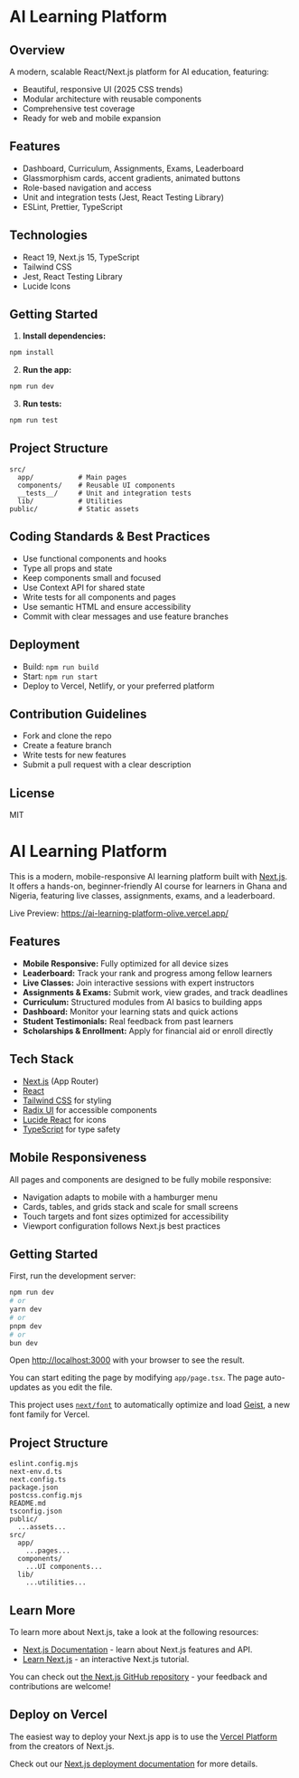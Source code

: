 # AI Learning Platform

## Overview

A modern, scalable React/Next.js platform for AI education, featuring:

- Beautiful, responsive UI (2025 CSS trends)
- Modular architecture with reusable components
- Comprehensive test coverage
- Ready for web and mobile expansion

## Features

- Dashboard, Curriculum, Assignments, Exams, Leaderboard
- Glassmorphism cards, accent gradients, animated buttons
- Role-based navigation and access
- Unit and integration tests (Jest, React Testing Library)
- ESLint, Prettier, TypeScript

## Technologies

- React 19, Next.js 15, TypeScript
- Tailwind CSS
- Jest, React Testing Library
- Lucide Icons

## Getting Started

1. **Install dependencies:**

```bash
npm install
```

2. **Run the app:**

```bash
npm run dev
```

3. **Run tests:**

```bash
npm run test
```

## Project Structure

```
src/
  app/           # Main pages
  components/    # Reusable UI components
  __tests__/     # Unit and integration tests
  lib/           # Utilities
public/          # Static assets
```

## Coding Standards & Best Practices

- Use functional components and hooks
- Type all props and state
- Keep components small and focused
- Use Context API for shared state
- Write tests for all components and pages
- Use semantic HTML and ensure accessibility
- Commit with clear messages and use feature branches

## Deployment

- Build: `npm run build`
- Start: `npm run start`
- Deploy to Vercel, Netlify, or your preferred platform

## Contribution Guidelines

- Fork and clone the repo
- Create a feature branch
- Write tests for new features
- Submit a pull request with a clear description

## License

MIT

# AI Learning Platform

This is a modern, mobile-responsive AI learning platform built with [Next.js](https://nextjs.org). It offers a hands-on, beginner-friendly AI course for learners in Ghana and Nigeria, featuring live classes, assignments, exams, and a leaderboard.

Live Preview: https://ai-learning-platform-olive.vercel.app/

## Features

- **Mobile Responsive:** Fully optimized for all device sizes
- **Leaderboard:** Track your rank and progress among fellow learners
- **Live Classes:** Join interactive sessions with expert instructors
- **Assignments & Exams:** Submit work, view grades, and track deadlines
- **Curriculum:** Structured modules from AI basics to building apps
- **Dashboard:** Monitor your learning stats and quick actions
- **Student Testimonials:** Real feedback from past learners
- **Scholarships & Enrollment:** Apply for financial aid or enroll directly

## Tech Stack

- [Next.js](https://nextjs.org) (App Router)
- [React](https://react.dev)
- [Tailwind CSS](https://tailwindcss.com) for styling
- [Radix UI](https://www.radix-ui.com/) for accessible components
- [Lucide React](https://lucide.dev/) for icons
- [TypeScript](https://www.typescriptlang.org/) for type safety

## Mobile Responsiveness

All pages and components are designed to be fully mobile responsive:

- Navigation adapts to mobile with a hamburger menu
- Cards, tables, and grids stack and scale for small screens
- Touch targets and font sizes optimized for accessibility
- Viewport configuration follows Next.js best practices

## Getting Started

First, run the development server:

```bash
npm run dev
# or
yarn dev
# or
pnpm dev
# or
bun dev
```

Open [http://localhost:3000](http://localhost:3000) with your browser to see the result.

You can start editing the page by modifying `app/page.tsx`. The page auto-updates as you edit the file.

This project uses [`next/font`](https://nextjs.org/docs/app/building-your-application/optimizing/fonts) to automatically optimize and load [Geist](https://vercel.com/font), a new font family for Vercel.

## Project Structure

```
eslint.config.mjs
next-env.d.ts
next.config.ts
package.json
postcss.config.mjs
README.md
tsconfig.json
public/
  ...assets...
src/
  app/
    ...pages...
  components/
    ...UI components...
  lib/
    ...utilities...
```

## Learn More

To learn more about Next.js, take a look at the following resources:

- [Next.js Documentation](https://nextjs.org/docs) - learn about Next.js features and API.
- [Learn Next.js](https://nextjs.org/learn) - an interactive Next.js tutorial.

You can check out [the Next.js GitHub repository](https://github.com/vercel/next.js) - your feedback and contributions are welcome!

## Deploy on Vercel

The easiest way to deploy your Next.js app is to use the [Vercel Platform](https://vercel.com/new?utm_medium=default-template&filter=next.js&utm_source=create-next-app&utm_campaign=create-next-app-readme) from the creators of Next.js.

Check out our [Next.js deployment documentation](https://nextjs.org/docs/app/building-your-application/deploying) for more details.
